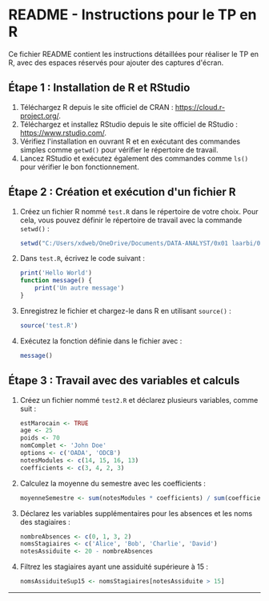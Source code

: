 # README - Instructions pour le TP en R

Ce fichier README contient les instructions détaillées pour réaliser le TP en R, avec des espaces réservés pour ajouter des captures d'écran.

## Étape 1 : Installation de R et RStudio
1. Téléchargez R depuis le site officiel de CRAN : https://cloud.r-project.org/.
2. Téléchargez et installez RStudio depuis le site officiel de RStudio : https://www.rstudio.com/.
3. Vérifiez l'installation en ouvrant R et en exécutant des commandes simples comme `getwd()` pour vérifier le répertoire de travail.
4. Lancez RStudio et exécutez également des commandes comme `ls()` pour vérifier le bon fonctionnement.


## Étape 2 : Création et exécution d'un fichier R
1. Créez un fichier R nommé `test.R` dans le répertoire de votre choix. Pour cela, vous pouvez définir le répertoire de travail avec la commande `setwd()` :
   ```r
   setwd("C:/Users/xdweb/OneDrive/Documents/DATA-ANALYST/0x01 laarbi/0x02 Tps/0x02 TP 1")
   ```
2. Dans `test.R`, écrivez le code suivant :
   ```r
   print('Hello World')
   function message() {
       print('Un autre message')
   }
   ```
3. Enregistrez le fichier et chargez-le dans R en utilisant `source()` :
   ```r
   source('test.R')
   ```
4. Exécutez la fonction définie dans le fichier avec :
   ```r
   message()
   ```


## Étape 3 : Travail avec des variables et calculs
1. Créez un fichier nommé `test2.R` et déclarez plusieurs variables, comme suit :
   ```r
   estMarocain <- TRUE
   age <- 25
   poids <- 70
   nomComplet <- 'John Doe'
   options <- c('OADA', 'ODCB')
   notesModules <- c(14, 15, 16, 13)
   coefficients <- c(3, 4, 2, 3)
   ```
2. Calculez la moyenne du semestre avec les coefficients :
   ```r
   moyenneSemestre <- sum(notesModules * coefficients) / sum(coefficients)
   ```
3. Déclarez les variables supplémentaires pour les absences et les noms des stagiaires :
   ```r
   nombreAbsences <- c(0, 1, 3, 2)
   nomsStagiaires <- c('Alice', 'Bob', 'Charlie', 'David')
   notesAssiduite <- 20 - nombreAbsences
   ```
4. Filtrez les stagiaires ayant une assiduité supérieure à 15 :
   ```r
   nomsAssiduiteSup15 <- nomsStagiaires[notesAssiduite > 15]
   ```

---